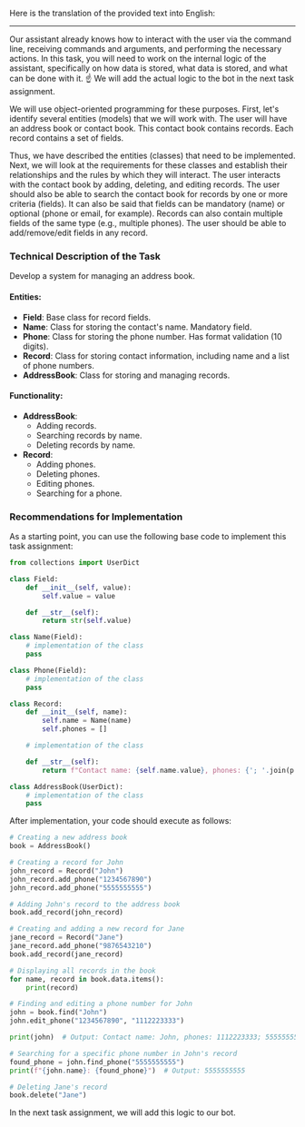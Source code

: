 Here is the translation of the provided text into English:

---

Our assistant already knows how to interact with the user via the command line, receiving commands and arguments, and performing the necessary actions. In this task, you will need to work on the internal logic of the assistant, specifically on how data is stored, what data is stored, and what can be done with it.
☝ We will add the actual logic to the bot in the next task assignment.

We will use object-oriented programming for these purposes. First, let's identify several entities (models) that we will work with.
The user will have an address book or contact book. This contact book contains records. Each record contains a set of fields.

Thus, we have described the entities (classes) that need to be implemented. Next, we will look at the requirements for these classes and establish their relationships and the rules by which they will interact.
The user interacts with the contact book by adding, deleting, and editing records. The user should also be able to search the contact book for records by one or more criteria (fields).
It can also be said that fields can be mandatory (name) or optional (phone or email, for example). Records can also contain multiple fields of the same type (e.g., multiple phones). The user should be able to add/remove/edit fields in any record.

### Technical Description of the Task

Develop a system for managing an address book.

#### Entities:
- **Field**: Base class for record fields.
- **Name**: Class for storing the contact's name. Mandatory field.
- **Phone**: Class for storing the phone number. Has format validation (10 digits).
- **Record**: Class for storing contact information, including name and a list of phone numbers.
- **AddressBook**: Class for storing and managing records.

#### Functionality:
- **AddressBook**:
  - Adding records.
  - Searching records by name.
  - Deleting records by name.
- **Record**:
  - Adding phones.
  - Deleting phones.
  - Editing phones.
  - Searching for a phone.

### Recommendations for Implementation

As a starting point, you can use the following base code to implement this task assignment:
```python
from collections import UserDict

class Field:
    def __init__(self, value):
        self.value = value

    def __str__(self):
        return str(self.value)

class Name(Field):
    # implementation of the class
    pass

class Phone(Field):
    # implementation of the class
    pass

class Record:
    def __init__(self, name):
        self.name = Name(name)
        self.phones = []

    # implementation of the class

    def __str__(self):
        return f"Contact name: {self.name.value}, phones: {'; '.join(p.value for p in self.phones)}"

class AddressBook(UserDict):
    # implementation of the class
    pass
```

After implementation, your code should execute as follows:
```python
# Creating a new address book
book = AddressBook()

# Creating a record for John
john_record = Record("John")
john_record.add_phone("1234567890")
john_record.add_phone("5555555555")

# Adding John's record to the address book
book.add_record(john_record)

# Creating and adding a new record for Jane
jane_record = Record("Jane")
jane_record.add_phone("9876543210")
book.add_record(jane_record)

# Displaying all records in the book
for name, record in book.data.items():
    print(record)

# Finding and editing a phone number for John
john = book.find("John")
john.edit_phone("1234567890", "1112223333")

print(john)  # Output: Contact name: John, phones: 1112223333; 5555555555

# Searching for a specific phone number in John's record
found_phone = john.find_phone("5555555555")
print(f"{john.name}: {found_phone}")  # Output: 5555555555

# Deleting Jane's record
book.delete("Jane")
```

In the next task assignment, we will add this logic to our bot.